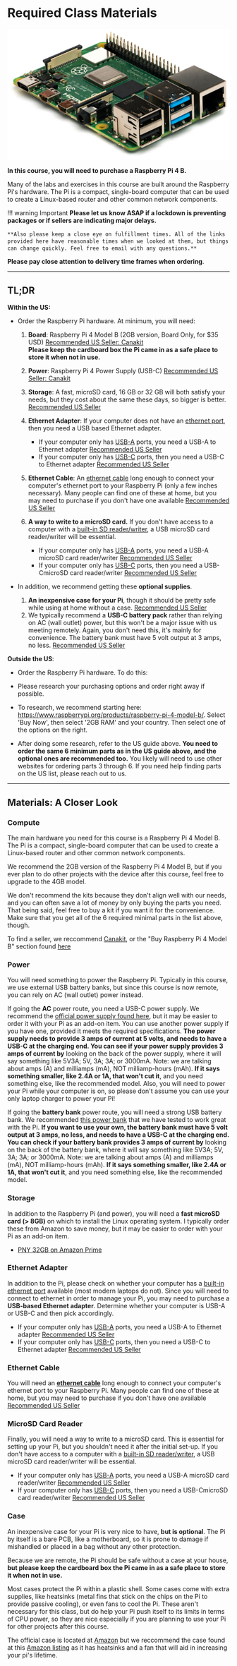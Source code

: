 # Required Class Materials

![Raspberry Pi 4 Model B](..\img\Pi4.jpg)

**In this course, you will need to purchase a Raspberry Pi 4 B.**  

Many of the labs and exercises in this course are built around the Raspberry Pi's hardware. The Pi is a compact, single-board computer that can be used to create a Linux-based router and other common network components.

!!! warning Important
    **Please let us know ASAP if a lockdown is preventing packages or if sellers are indicating major delays.**  
    

    **Also please keep a close eye on fulfillment times. All of the links provided here have reasonable times when we looked at them, but things can change quickly. Feel free to email with any questions.**  



**Please pay close attention to delivery time frames when ordering**. 



---

## TL;DR

**Within the US:**

- Order the Raspberry Pi hardware. At minimum, you will need:

  1. **Board**: Raspberry Pi 4 Model B (2GB version, Board Only, for $35 USD) [Recommended US Seller: Canakit](https://www.canakit.com/raspberry-pi-4-2gb.html)  
     **Please keep the cardboard box the Pi came in as a safe place to store it when not in use.** 

  2. **Power**: Raspberry Pi 4 Power Supply (USB-C) [Recommended US Seller: Canakit](https://www.canakit.com/raspberry-pi-4-power-supply.html)

  3. **Storage**: A fast, microSD card, 16 GB or 32 GB will both satisfy your needs, but they cost about the same these days, so bigger is better. [Recommended US Seller](https://www.amazon.com/dp/B07R8GVGN9?tag=kitco079-20&geniuslink=true)

  4. **Ethernet Adapter**: If your computer does not have an [ethernet port](<https://www.wikihow.com/images/thumb/4/45/Connect-an-Ethernet-Cable-to-a-Laptop-Step-2.jpg/v4-760px-Connect-an-Ethernet-Cable-to-a-Laptop-Step-2.jpg>), then you need a USB based Ethernet adapter.
     - If your computer only has [USB-A](<https://cdn.sparkfun.com/assets/6/2/0/e/3/5113cf7fce395fb17e000000.JPG>) ports, you need a USB-A to Ethernet adapter [Recommended US Seller](https://www.amazon.com/dp/B00BBD7NFU?tag=kitco079-20&geniuslink=true)
     - If your computer only has [USB-C](<https://store.hp.com/app/assets/images/uploads/prod/what-is-usc-c-hero1548124348621.jpg>) ports, then you need a USB-C to Ethernet adapter [Recommended US Seller](https://www.amazon.com/dp/B013G4ECF0?tag=kitco079-20&geniuslink=true)
  5. **Ethernet Cable**: An [ethernet cable](<https://media-cdn.seeedstudio.site/media/catalog/product/cache/9d0ce51a71ce6a79dfa2a98d65a0f0bd/h/t/httpsstatics3.seeedstudio.comimagesproductblack20ethernet20cable.jpg>) long enough to connect your computer's ethernet port to your Raspberry Pi (only a few inches necessary). Many people can find one of these at home, but you may need to purchase if you don't have one available [Recommended US Seller](<https://www.amazon.com/AmazonBasics-RJ45-Cat-6-Ethernet-Patch-Cable-5-Feet-1-5-Meters/dp/B00N2VILDM/>)
  6. **A way to write to a microSD card.** If you don't have access to a computer with a [built-in SD reader/writer](<https://support.hp.com/doc-images/208/c01564370.jpg>), a USB microSD card reader/writer will be essential.
     - If your computer only has [USB-A](<https://cdn.sparkfun.com/assets/6/2/0/e/3/5113cf7fce395fb17e000000.JPG>) ports, you need a USB-A microSD card reader/writer [Recommended US Seller](https://www.amazon.com/dp/B081VHSB2V?tag=kitco079-20&geniuslink=true)
     - If your computer only has [USB-C](<https://store.hp.com/app/assets/images/uploads/prod/what-is-usc-c-hero1548124348621.jpg>) ports, then you need a USB-CmicroSD card reader/writer [Recommended US Seller](https://www.amazon.com/dp/B07NW8RPYN?tag=kitco079-20&geniuslink=true)

- In addition, we recommend getting these **optional supplies**.

  1. **An inexpensive case for your Pi**, though it should be pretty safe while using at home without a case. [Recommended US Seller](https://www.amazon.com/Raspberry-Pi-Official-Case-RPI4-CASE-BG/dp/B07WQ5G6YY/ref=sr_1_10?dchild=1&keywords=pi+4+case&qid=1610579028&sr=8-10)
  2. We typically recommend a **USB-C battery pack** rather than relying on AC (wall outlet) power, but this won't be a major issue with us meeting remotely. Again, you don't need this, it's mainly for convenience. The battery bank must have 5 volt output at 3 amps, no less. [Recommended US Seller](https://www.amazon.com/dp/B07CZZXXMW)



**Outside the US**:

- Order the Raspberry Pi hardware. To do this:
- Please research your purchasing options and order right away if possible.
- To research, we recommend starting here: <https://www.raspberrypi.org/products/raspberry-pi-4-model-b/>. Select 'Buy Now', then select '2GB RAM' and your country. Then select one of the options on the right. 

- After doing some research, refer to the US guide above. **You need to order the same 6 minimum parts as in the US guide above, and the optional ones are recommended too.** You likely will need to use other websites for ordering parts 3 through 6. If you need help finding parts on the US list, please reach out to us.

---

## Materials: A Closer Look

### Compute

The main hardware you need for this course is a Raspberry Pi 4 Model B. The Pi is a compact, single-board computer that can be used to create a Linux-based router and other common network components.

We recommend the 2GB version of the Raspberry Pi 4 Model B, but if you ever plan to do other projects with the device after this course, feel free to upgrade to the 4GB model. 

We don't recommend the kits because they don't align well with our needs, and you can often save a lot of money by only buying the parts you need. That being said, feel free to buy a kit if you want it for the convenience. Make sure that you get all of the 6 required minimal parts in the list above, though. 

To find a seller, we reccommend [Canakit](https://www.canakit.com/raspberry-pi-4-2gb.html), or the "Buy Raspberry Pi 4 Model B" section found [here](https://www.raspberrypi.org/products/raspberry-pi-4-model-b/)

### Power

You will need something to power the Raspberry Pi. Typically in this course, we use external USB battery banks, but since this course is now remote, you can rely on AC (wall outlet) power instead.

If going the **AC** power route, you need a USB-C power supply. We recommend the [official power supply found here](https://www.canakit.com/raspberry-pi-4-power-supply.html), but it may be easier to order it with your Pi as an add-on item. You can use another power supply if you have one, provided it meets the required specifications. **The power supply needs to provide 3 amps of current at 5 volts, and needs to have a USB-C at the charging end. You can see if your power supply provides 3 amps of current by** looking on the back of the power supply, where it will say something like 5V3A; 5V, 3A; 3A; or 3000mA. Note: we are talking about amps (A) and milliamps (mA), NOT milliamp-hours (mAh). **If it says something smaller, like 2.4A or 1A, that won't cut it**, and you need something else, like the recommended model. Also, you will need to power your Pi while your computer is on, so please don't assume you can use your only laptop charger to power your Pi!

If going the **battery bank** power route, you will need a strong USB battery bank. We recommended [this power bank](https://www.amazon.com/dp/B07CZZXXMW) that we have tested to work great with the Pi. **If you want to use your own, the battery bank must have 5 volt output at 3 amps, no less, and needs to have a USB-C at the charging end. You can check if your battery bank provides 3 amps of current by** looking on the back of the battery bank, where it will say something like 5V3A; 5V, 3A; 3A; or 3000mA. Note: we are talking about amps (A) and milliamps (mA), NOT milliamp-hours (mAh). **If it says something smaller, like 2.4A or 1A, that won't cut it**, and you need something else, like the recommended model.



### Storage

In addition to the Raspberry Pi (and power), you will need a **fast microSD card (> 8GB)** on which to install the Linux operating system. I typically order these from Amazon to save money, but it may be easier to order with your Pi as an add-on item. 

- [PNY 32GB on Amazon Prime](https://www.amazon.com/dp/B07R8GVGN9?tag=kitco079-20&geniuslink=true)



### Ethernet Adapter

In addition to the Pi, please check on whether your computer has a [built-in ethernet port](<https://www.wikihow.com/images/thumb/4/45/Connect-an-Ethernet-Cable-to-a-Laptop-Step-2.jpg/v4-760px-Connect-an-Ethernet-Cable-to-a-Laptop-Step-2.jpg>) available (most modern laptops do not). Since you will need to connect to ethernet in order to manage your Pi, you may need to purchase a **USB-based Ethernet adapter**. Determine whether your computer is USB-A or USB-C and then pick accordingly.

   - If your computer only has [USB-A](<https://cdn.sparkfun.com/assets/6/2/0/e/3/5113cf7fce395fb17e000000.JPG>) ports, you need a USB-A to Ethernet adapter [Recommended US Seller](https://www.amazon.com/dp/B00BBD7NFU?tag=kitco079-20&geniuslink=true)
   - If your computer only has [USB-C](<https://store.hp.com/app/assets/images/uploads/prod/what-is-usc-c-hero1548124348621.jpg>) ports, then you need a USB-C to Ethernet adapter [Recommended US Seller](https://www.amazon.com/dp/B013G4ECF0?tag=kitco079-20&geniuslink=true)



### Ethernet Cable

You will need an **[ethernet cable](<https://media-cdn.seeedstudio.site/media/catalog/product/cache/9d0ce51a71ce6a79dfa2a98d65a0f0bd/h/t/httpsstatics3.seeedstudio.comimagesproductblack20ethernet20cable.jpg>)** long enough to connect your computer's ethernet port to your Raspberry Pi. Many people can find one of these at home, but you may need to purchase if you don't have one available  [Recommended US Seller](<https://www.amazon.com/AmazonBasics-RJ45-Cat-6-Ethernet-Patch-Cable-5-Feet-1-5-Meters/dp/B00N2VILDM/>)



### MicroSD Card Reader

Finally, you will need a way to write to a microSD card. This is essential for setting up your Pi, but you shouldn't need it after the initial set-up. If you don't have access to a computer with a [built-in SD reader/writer](<https://support.hp.com/doc-images/208/c01564370.jpg>), a USB microSD card reader/writer will be essential.

   - If your computer only has [USB-A](<https://cdn.sparkfun.com/assets/6/2/0/e/3/5113cf7fce395fb17e000000.JPG>) ports, you need a USB-A microSD card reader/writer [Recommended US Seller](https://www.amazon.com/dp/B081VHSB2V?tag=kitco079-20&geniuslink=true)
   - If your computer only has [USB-C](<https://store.hp.com/app/assets/images/uploads/prod/what-is-usc-c-hero1548124348621.jpg>) ports, then you need a USB-CmicroSD card reader/writer [Recommended US Seller](https://www.amazon.com/dp/B07NW8RPYN?tag=kitco079-20&geniuslink=true)



### Case

An inexpensive case for your Pi is very nice to have, **but is optional**. The Pi by itself is a bare PCB, like a motherboard, so it is prone to damage if mishandled or placed in a bag without any other protection.



Because we are remote, the Pi should be safe without a case at your house, **but please keep the cardboard box the Pi came in as a safe place to store it when not in use.** 

Most cases protect the Pi within a plastic shell. Some cases come with extra supplies, like heatsinks (metal fins that stick on the chips on the Pi to provide passive cooling), or even fans to cool the Pi. These aren't necessary for this class, but do help your Pi push itself to its limits in terms of CPU power, so they are nice especially if you are planning to use your Pi for other projects after this course.

The official case is located at [Amazon](https://www.amazon.com/Raspberry-Pi-Official-Case-RPI4-CASE-BG/dp/B07WQ5G6YY/ref=sr_1_10?dchild=1&keywords=pi+4+case&qid=1610579028&sr=8-10) but we reccommend the case found at this [Amazon listing](https://www.amazon.com/iUniker-Raspberry-Aluminium-Heatsink-Supply/dp/B07D3S4KBK/ref=sr_1_5?dchild=1&keywords=pi+4+case&qid=1610579028&sr=8-5) as it has heatsinks and a fan that will aid in increasing your pi's lifetime.